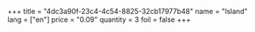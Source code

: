 +++
title = "4dc3a90f-23c4-4c54-8825-32cb17977b48"
name = "Island"
lang = ["en"]
price = "0.09"
quantity = 3
foil = false
+++

